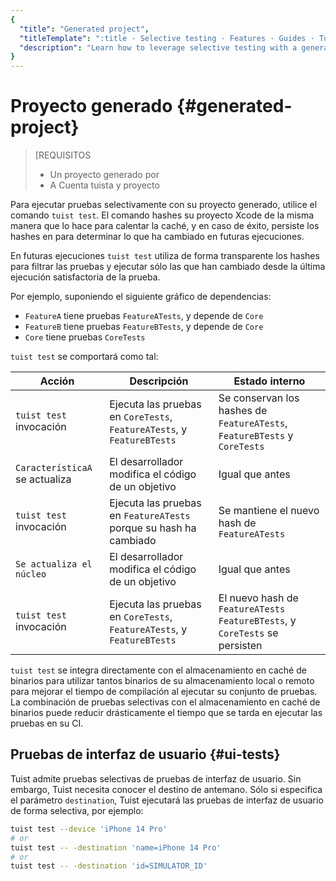 ```yaml
---
{
  "title": "Generated project",
  "titleTemplate": ":title · Selective testing · Features · Guides · Tuist",
  "description": "Learn how to leverage selective testing with a generated project."
}
---
```

# Proyecto generado {#generated-project}

> [REQUISITOS
> - Un proyecto generado por
>   <LocalizedLink href="/guides/features/projects"></LocalizedLink>
> - A <LocalizedLink href="/guides/server/accounts-and-projects">Cuenta tuista y
>   proyecto</LocalizedLink>

Para ejecutar pruebas selectivamente con su proyecto generado, utilice el
comando `tuist test`. El comando
<LocalizedLink href="/guides/features/projects/hashing">hashes</LocalizedLink>
su proyecto Xcode de la misma manera que lo hace para
<LocalizedLink href="/guides/features/cache#cache-warming">calentar la
caché</LocalizedLink>, y en caso de éxito, persiste los hashes en para
determinar lo que ha cambiado en futuras ejecuciones.

En futuras ejecuciones `tuist test` utiliza de forma transparente los hashes
para filtrar las pruebas y ejecutar sólo las que han cambiado desde la última
ejecución satisfactoria de la prueba.

Por ejemplo, suponiendo el siguiente gráfico de dependencias:

- `FeatureA` tiene pruebas `FeatureATests`, y depende de `Core`
- `FeatureB` tiene pruebas `FeatureBTests`, y depende de `Core`
- `Core` tiene pruebas `CoreTests`

`tuist test` se comportará como tal:

| Acción                         | Descripción                                                            | Estado interno                                                               |
| ------------------------------ | ---------------------------------------------------------------------- | ---------------------------------------------------------------------------- |
| `tuist test` invocación        | Ejecuta las pruebas en `CoreTests`, `FeatureATests`, y `FeatureBTests` | Se conservan los hashes de `FeatureATests`, `FeatureBTests` y `CoreTests`    |
| `CaracterísticaA` se actualiza | El desarrollador modifica el código de un objetivo                     | Igual que antes                                                              |
| `tuist test` invocación        | Ejecuta las pruebas en `FeatureATests` porque su hash ha cambiado      | Se mantiene el nuevo hash de `FeatureATests`                                 |
| `Se actualiza el núcleo`       | El desarrollador modifica el código de un objetivo                     | Igual que antes                                                              |
| `tuist test` invocación        | Ejecuta las pruebas en `CoreTests`, `FeatureATests`, y `FeatureBTests` | El nuevo hash de `FeatureATests` `FeatureBTests`, y `CoreTests` se persisten |

`tuist test` se integra directamente con el almacenamiento en caché de binarios
para utilizar tantos binarios de su almacenamiento local o remoto para mejorar
el tiempo de compilación al ejecutar su conjunto de pruebas. La combinación de
pruebas selectivas con el almacenamiento en caché de binarios puede reducir
drásticamente el tiempo que se tarda en ejecutar las pruebas en su CI.

## Pruebas de interfaz de usuario {#ui-tests}

Tuist admite pruebas selectivas de pruebas de interfaz de usuario. Sin embargo,
Tuist necesita conocer el destino de antemano. Sólo si especifica el parámetro
`destination`, Tuist ejecutará las pruebas de interfaz de usuario de forma
selectiva, por ejemplo:
```sh
tuist test --device 'iPhone 14 Pro'
# or
tuist test -- -destination 'name=iPhone 14 Pro'
# or
tuist test -- -destination 'id=SIMULATOR_ID'
```

